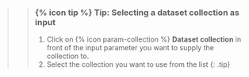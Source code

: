 >
>    > ### {% icon tip %} Tip: Selecting a dataset collection as input
>    >
>    > 1. Click on {% icon param-collection %} **Dataset collection** in
>    >    front of the input parameter you want to supply the collection to.
>    > 2. Select the collection you want to use from the list
>    {: .tip}
>
